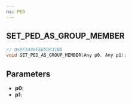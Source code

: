 ```yaml
---
ns: PED
---
```

## SET_PED_AS_GROUP_MEMBER

```c
// 0x9F3480FE65DB31B5
void SET_PED_AS_GROUP_MEMBER(Any p0, Any p1);
```

## Parameters
* **p0**:
* **p1**:
